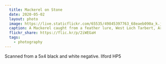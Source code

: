 ```yaml
---
  title: Mackerel on Stone
  date: 2020-05-02
  layout: photo
  image: https://live.staticflickr.com/65535/49845397763_68eaeb090a_k.jpg
  caption: A Mackerel caught from a feather lure, West Loch Tarbert, Ardpatrick, 1979
  flickr_share: https://flic.kr/p/2iWEGaH
  tags: 
    - photography
---
```


Scanned from a 5x4 black and white negative. Ilford HP5
